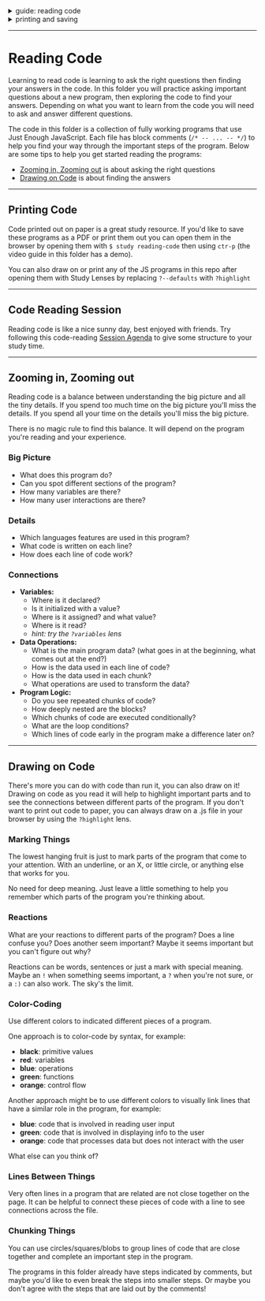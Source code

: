 <details>
<summary>guide: reading code</summary>
  <video  src="./guide.mp4"
          controls
          style="height: 70%; width: 70%"
  ></video>
</details>
<details>
<summary>printing and saving</summary>
  <video  src="./printing-and-saving.mp4"
          controls
          style="height: 70%; width: 70%"
  ></video>
</details>

---

# Reading Code

Learning to read code is learning to ask the right questions then finding your answers in the code. In this folder you will practice asking important questions about a new program, then exploring the code to find your answers. Depending on what you want to learn from the code you will need to ask and answer different questions.

The code in this folder is a collection of fully working programs that use Just Enough JavaScript. Each file has block comments (`/* -- ... -- */`) to help you find your way through the important steps of the program. Below are some tips to help you get started reading the programs:

- [Zooming in, Zooming out](#zooming-in-zooming-out) is about asking the right questions
- [Drawing on Code](#drawing-on-code) is about finding the answers

---

## Printing Code

Code printed out on paper is a great study resource. If you'd like to save these programs as a PDF or print them out you can open them in the browser by opening them with `$ study reading-code` then using `ctr-p` (the video guide in this folder has a demo).

You can also draw on or print any of the JS programs in this repo after opening them with Study Lenses by replacing `?--defaults` with `?highlight`

---

## Code Reading Session

Reading code is like a nice sunny day, best enjoyed with friends. Try following this code-reading [Session Agenda](./session-agenda.md) to give some structure to your study time.

---

## Zooming in, Zooming out

Reading code is a balance between understanding the big picture and all the tiny details. If you spend too much time on the big picture you'll miss the details. If you spend all your time on the details you'll miss the big picture.

There is no magic rule to find this balance. It will depend on the program you're reading and your experience.

### Big Picture

- What does this program do?
- Can you spot different sections of the program?
- How many variables are there?
- How many user interactions are there?

### Details

- Which languages features are used in this program?
- What code is written on each line?
- How does each line of code work?

### Connections

- **Variables:**
  - Where is it declared?
  - Is it initialized with a value?
  - Where is it assigned? and what value?
  - Where is it read?
  - _hint: try the `?variables` lens_
- **Data Operations:**
  - What is the main program data? (what goes in at the beginning, what comes out at the end?)
  - How is the data used in each line of code?
  - How is the data used in each chunk?
  - What operations are used to transform the data?
- **Program Logic:**
  - Do you see repeated chunks of code?
  - How deeply nested are the blocks?
  - Which chunks of code are executed conditionally?
  - What are the loop conditions?
  - Which lines of code early in the program make a difference later on?

---

## Drawing on Code

There's more you can do with code than run it, you can also draw on it! Drawing on code as you read it will help to highlight important parts and to see the connections between different parts of the program. If you don't want to print out code to paper, you can always draw on a .js file in your browser by using the `?highlight` lens.

### Marking Things

The lowest hanging fruit is just to mark parts of the program that come to your attention. With an underline, or an X, or little circle, or anything else that works for you.

No need for deep meaning. Just leave a little something to help you remember which parts of the program you're thinking about.

### Reactions

What are your reactions to different parts of the program? Does a line confuse you? Does another seem important? Maybe it seems important but you can't figure out why?

Reactions can be words, sentences or just a mark with special meaning. Maybe an `!` when something seems important, a `?` when you're not sure, or a `:)` can also work. The sky's the limit.

### Color-Coding

Use different colors to indicated different pieces of a program.

One approach is to color-code by syntax, for example:

- **black**: primitive values
- **red**: variables
- **blue**: operations
- **green**: functions
- **orange**: control flow

Another approach might be to use different colors to visually link lines that have a similar role in the program, for example:

- **blue**: code that is involved in reading user input
- **green**: code that is involved in displaying info to the user
- **orange**: code that processes data but does not interact with the user

What else can you think of?

### Lines Between Things

Very often lines in a program that are related are not close together on the page. It can be helpful to connect these pieces of code with a line to see connections across the file.

### Chunking Things

You can use circles/squares/blobs to group lines of code that are close together and complete an important step in the program.

The programs in this folder already have steps indicated by comments, but maybe you'd like to even break the steps into smaller steps. Or maybe you don't agree with the steps that are laid out by the comments!
